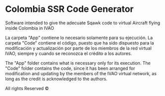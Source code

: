 # Colombia SSR Code Generator
Software intended to give the adecuate Sqawk code to virtual Aircraft flying inside Colombia in IVAO

La carpeta "App" contiene lo necesario solamente para su ejecución.
La carpeta "Code" contiene el código, puesto que ha sido dispuesto para la modificación y actualización por parte de los miembros de la red virtual IVAO, siempre y cuando se reconozca el crédito a los autores.

The "App" folder contains what is necessary only for its execution.
The "Code" folder contains the code, since it has been arranged for modification and updating by the members of the IVAO virtual network, as long as the credit is acknowledged to the authors.

All rights Reserved ©

